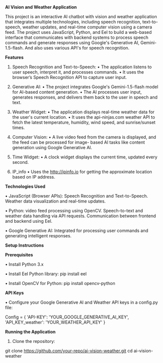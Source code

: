 **AI Vision and Weather Application**

This project is an interactive AI chatbot with vision and weather application that integrates multiple technologies, including speech recognition, text-to-speech, weather updates, and real-time computer vision using a camera feed. The project uses JavaScript, Python, and Eel to build a web-based interface that communicates with backend systems to process speech commands and generate responses using Google's Generative AI, Gemini-1.5-flash. And also uses various API's for speech recognition.

**Features**

1. Speech Recognition and Text-to-Speech:
 • The application listens to user speech, interpret it, and processes commands.
 • It uses the browser’s Speech Recognition API to capture user input.

2. Generative AI:
 • The project integrates Google's Gemini-1.5-flash model for AI-based content generation.
 • The AI processes user input, generates responses, and delivers them back to the user in 
   speech and text.

3. Weather Widget:
 • The application displays real-time weather data for the user's current location.
 • It uses the api-ninjas.com weather API to fetch the latest temperature, humidity, wind 
   speed, and sunrise/sunset times.

4. Computer Vision:
 • A live video feed from the camera is displayed, and the feed can be processed for image- 
   based AI tasks like content generation using Google Generative AI.

5. Time Widget:
 • A clock widget displays the current time, updated every second.

6. IP_info
 • Uses the http://ipinfo.io for getting the approximate location based on IP address.

**Technologies Used**

• JavaScript (Browser APIs):
  Speech Recognition and Text-to-Speech.
  Weather data visualization and real-time updates.

• Python:
video feed processing using OpenCV.
Speech-to-text and weather data handling via API requests.
Communication between frontend and backend using Eel.

• Google Generative AI:
Integrated for processing user commands and generating intelligent responses.

**Setup Instructions**

**Prerequisites**

• Install Python 3.x

• Install Eel Python library:
  pip install eel

• Install OpenCV for Python:
  pip install opencv-python

**API Keys**

• Configure your Google Generative AI and Weather API keys in a config.py file:

 Config = {
    'API-KEY': 'YOUR_GOOGLE_GENERATIVE_AI_KEY',
    'API_KEY_weather': 'YOUR_WEATHER_API_KEY'
}

**Running the Application**

1. Clone the repository:

 git clone https://github.com/your-repo/ai-vision-weather.git
cd ai-vision-weather
